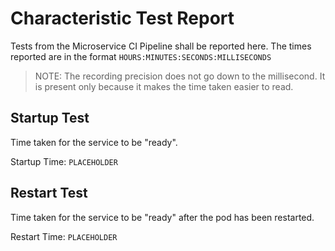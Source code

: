 <!--Document Template information:
Prepared:***
Approved:***
Document Name:characteristic-test-report
Document Number:
-->
# Characteristic Test Report

Tests from the Microservice CI Pipeline shall be reported here.
The times reported are in the format `HOURS:MINUTES:SECONDS:MILLISECONDS`

> NOTE: The recording precision does not go down to the millisecond. It is present
only because it makes the time taken easier to read.

## Startup Test

Time taken for the service to be "ready".

Startup Time: ```PLACEHOLDER```

## Restart Test

Time taken for the service to be "ready" after the pod has been restarted.

Restart Time: ```PLACEHOLDER```
